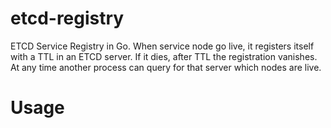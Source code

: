 # etcd-registry
ETCD Service Registry in Go.
When service node go live, it registers itself with a TTL in an ETCD server. If it dies, after TTL the registration vanishes.
At any time another process can query for that server which nodes are live.

# Usage

